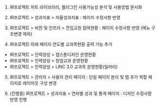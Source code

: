 1. IR프로젝트 차트 라이브러리, 플러그인 사용가능성 분석 및 사용방법 문서화

2. IR프로젝트 > 성과지표 > 자율성과지표 : 페이지 수정사항 반영 

3. IR프로젝트 > 비전 및 인프라 > 전임교원 참여현황 : 페이지 수정사항 반영 (메뉴 구조변경 제외)

4. IR프로젝트 아래 페이지 연도별 교과목현황 출력 기능 추가 
 - IR프로젝트 > 인력양성 > 캡스톤디자인 운영현황
 - IR프로젝트 > 인력양성 > 창업교과 운영현황
 - IR프로젝트 > 인력양성 > LINC 3.0 교과목 운영현황(일머리)

5. IR프로젝트 > 관리자 > 사용자 관리 페이지 : 단일 페이지 분리 및 탭 추가 복합 페이지로 레이아웃 구성 변경

6. (진행중) IR프로젝트 > 성과지표 > 연차별 성과 및 통계 페이지 : 디자인 수정사항 반영 진행